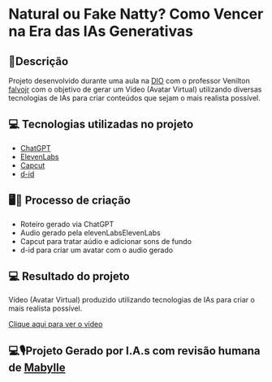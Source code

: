 # Natural ou Fake Natty? Como Vencer na Era das IAs Generativas

## 🚀Descrição

 Projeto desenvolvido durante uma aula na [DIO](https://dio.me) com o professor Venilton [falvojr](https://www.linkedin.com/in/falvojr) com o objetivo de gerar um Vídeo (Avatar Virtual) utilizando diversas tecnologias de IAs para criar conteúdos que sejam o mais realista possível.

## 💻 Tecnologias utilizadas no projeto

- [ChatGPT](https://chat.openai.com/) 
- [ElevenLabs](https://beta.elevenlabs.io/)
- [Capcut](https://www.capcut.com/pt-br/)
- [d-id](https://www.d-id.com/)



## 🖥️🎦 Processo de criação

- Roteiro gerado via ChatGPT
- Audio gerado pela elevenLabsElevenLabs
- Capcut para tratar aúdio e adicionar sons de fundo
- d-id para criar um avatar com o audio gerado



## 💻 Resultado do projeto

 Vídeo (Avatar Virtual) produzido utilizando tecnologias de IAs para criar o mais realista possível.
 
<p align="left">
    <a href="https://studio.d-id.com/share?id=05cd5d208bbcce4fd748dfc282edf055&utm_source=copy">Clique aqui para ver o vídeo</a>
</p>



## 💻🎙️Projeto Gerado por I.A.s com revisão humana de [Mabylle](https://github.com/Mabylle)
